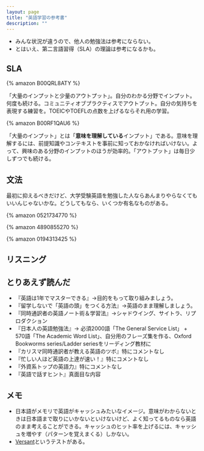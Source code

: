 ```yaml
---
layout: page
title: "英語学習の参考書"
description: ""
---
```


* みんな状況が違うので、他人の勉強法は参考にならない。
* とはいえ、第二言語習得（SLA）の理論は参考になるかも。

## SLA

{% amazon B00QRL8ATY %}

「大量のインプットと少量のアウトプット」。自分のわかる分野でインプット。何度も続ける。コミュニティオブプラクティスでアウトプット。自分の気持ちを表現する練習を。TOEICやTOEFLの点数を上げるならそれ用の学習。

{% amazon B00RF1QAU6 %}

「大量のインプット」とは「**意味を理解している**インプット」である。意味を理解するには、前提知識やコンテキストを事前に知っておかなければいけない。よって、興味のある分野のインプットのほうが効率的。「アウトプット」は毎日少しずつでも続ける。

## 文法

最初に抑えるべきだけど、大学受験英語を勉強した人ならあんまりやらなくてもいいんじゃないかな。どうしてもなら、いくつか有名なものがある。

{% amazon 0521734770 %}

{% amazon 4890855270 %}

{% amazon 0194313425 %}

## リスニング

## とりあえず読んだ

* 『英語は1年でマスターできる』→目的をもって取り組みましょう。
* 『留学しないで「英語の頭」をつくる方法』→英語のまま理解しましょう。
* 『同時通訳者の英語ノート術＆学習法』→シャドウイング、サイトラ、リプロダクション
* 『日本人の英語勉強法』→ 必須2000語「The General Service List」 + 570語「The Academic Word List」、自分用のフレーズ集を作る、Oxford Bookworms series/Ladder seriesをリーディング教材に
* 『カリスマ同時通訳者が教える英語のツボ』特にコメントなし
* 『忙しい人ほど英語の上達が速い！』特にコメントなし
* 『外資系トップの英語力』特にコメントなし
* 『英語で話すヒント』真面目な内容

## メモ

* 日本語がメモリで英語がキャッシュみたいなイメージ。意味がわからないときは日本語まで取りにいかないといけないけど、よく知ってるものなら英語のまま考えることができる。キャッシュのヒット率を上げるには、キャッシュを増やす（パターンを覚えまくる）しかない。
* [Versant](http://www.versant.jp/)というテストがある。
